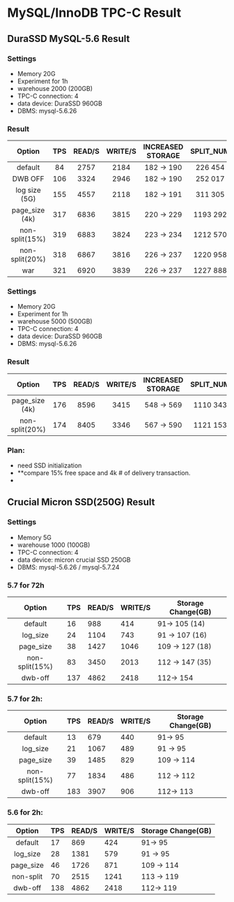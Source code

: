 # MySQL/InnoDB TPC-C Result

##  DuraSSD MySQL-5.6  Result

### Settings

- Memory 20G
- Experiment for 1h
- warehouse 2000 (200GB)
- TPC-C connection: 4
- data device: DuraSSD 960GB
- DBMS: mysql-5.6.26

### Result

| Option   |  TPS | READ/S | WRITE/S  | INCREASED STORAGE | SPLIT_NUM |
|:-----------:|:-----------:|:-----------:|:-----------:|:-----------:|:-----------:|
|default| 84 | 2757  | 2184 | 182 -> 190 | 226 454 |
|DWB OFF| 106 | 3324  | 2946 | 182 -> 190 | 252 017 |
| log size (5G) | 155 | 4557  | 2118 | 182 -> 191 | 311 305 |
|page_size (4k)| 317 | 6836 | 3815 |  220 -> 229 | 1193 292 |
|non-split(15%)| 319 | 6883  | 3824 | 223 -> 234 |  1212 570 |
|non-split(20%)| 318 | 6867  | 3816 | 226 -> 237 | 1220 958 |
|war | 321 | 6920 |3839 | 226 -> 237| 1227 888|

### Settings

- Memory 20G
- Experiment for 1h
- warehouse 5000 (500GB)
- TPC-C connection: 4
- data device: DuraSSD 960GB
- DBMS: mysql-5.6.26

### Result

| Option   |  TPS | READ/S | WRITE/S  | INCREASED STORAGE | SPLIT_NUM |
|:-----------:|:-----------:|:-----------:|:-----------:|:-----------:|:-----------:|
|page_size (4k)| 176 | 8596 | 3415 |  548 -> 569 | 1110 343 |
|non-split(20%)| 174 | 8405 | 3346 | 567 -> 590 | 1121 153 |

### Plan:
- need SSD initialization
- **compare 15% free space and 4k # of delivery transaction.
- 

## Crucial Micron SSD(250G) Result

### Settings

- Memory 5G
- warehouse 1000 (100GB)
- TPC-C connection: 4
- data device: micron crucial SSD 250GB
- DBMS: mysql-5.6.26 / mysql-5.7.24

### 5.7 for 72h 

| Option   |  TPS | READ/S | WRITE/S  |Storage Change(GB)| 
|:----------:|-------------|-------------|-------------|-------------|
|default| 16 | 988  | 414 | 91-> 105 (14)  |
|log_size| 24 | 1104  | 743 |  91 -> 107 (16) |
|page_size| 38 |   1427 | 1046  |109 -> 127 (18)|
|non-split(15%)| 83 | 3450  | 2013 | 112 -> 147 (35) | 
|dwb-off | 137 |  4862 | 2418 | 112-> 154 | 

### 5.7 for 2h:

| Option   |  TPS | READ/S | WRITE/S  | Storage Change(GB)| 
|:----------:|-------------|-------------|-------------|-------------|
|default| 13 | 679  | 440  | 91-> 95  |
|log_size| 21 | 1067  | 489 | 91 -> 95 |
|page_size| 39 |  1485 | 829 | 109 -> 114|
|non-split(15%)| 77 | 1834  | 486 | 112 -> 112 | 
|dwb-off | 183 |  3907 | 906 | 112-> 113 | 

### 5.6 for 2h:

| Option   |  TPS | READ/S | WRITE/S  | Storage Change(GB)| 
|:----------:|-------------|-------------|-------------|-------------|
|default| 17 | 869 | 424   | 91-> 95  |
|log_size| 28 | 1381  | 579 | 91 -> 95 |
|page_size| 46 |  1726 | 871 | 109 -> 114|
|non-split| 70 | 2515 | 1241 | 113 -> 119 | 
|dwb-off | 138 |  4862 | 2418 |112-> 119 | 


